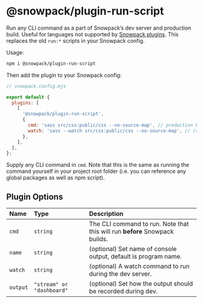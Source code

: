 # @snowpack/plugin-run-script

Run any CLI command as a part of Snowpack’s dev server and production build. Useful for languages not supported by [Snowpack plugins](https://www.snowpack.dev/plugins). This replaces the old `run:*` scripts in your Snowpack config.

Usage:

```bash
npm i @snowpack/plugin-run-script
```

Then add the plugin to your Snowpack config:

```js
// snowpack.config.mjs

export default {
  plugins: [
    [
      '@snowpack/plugin-run-script',
      {
        cmd: 'sass src/css:public/css --no-source-map', // production build command
        watch: 'sass --watch src/css:public/css --no-source-map', // (optional) dev server command
      },
    ],
  ],
};
```

Supply any CLI command in `cmd`. Note that this is the same as running the command yourself in your project root folder (i.e. you can reference any global packages as well as npm script).

## Plugin Options

| Name     | Type                      | Description                                                                 |
| :------- | :------------------------ | :-------------------------------------------------------------------------- |
| `cmd`    | `string`                  | The CLI command to run. Note that this will run **before** Snowpack builds. |
| `name`   | `string`                  | (optional) Set name of console output, default is program name.             |
| `watch`  | `string`                  | (optional) A watch command to run during the dev server.                    |
| `output` | `"stream" or "dashboard"` | (optional) Set how the output should be recorded during dev.                |
